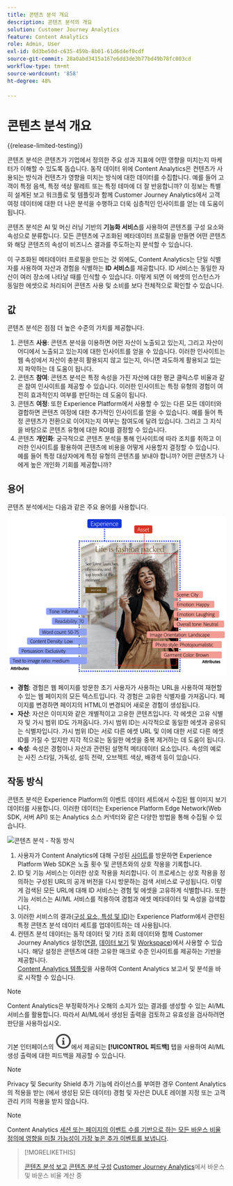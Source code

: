 ```yaml
---
title: 콘텐츠 분석 개요
description: 콘텐츠 분석의 개요
solution: Customer Journey Analytics
feature: Content Analytics
role: Admin, User
exl-id: 0d3be50d-c635-459b-8b01-61d6d4ef0cdf
source-git-commit: 28a0abd3415a167e6dd3de3b77bd49b78fc003cd
workflow-type: tm+mt
source-wordcount: '858'
ht-degree: 48%

---
```


# 콘텐츠 분석 개요

{{release-limited-testing}}

콘텐츠 분석은 콘텐츠가 기업에서 정의한 주요 성과 지표에 어떤 영향을 미치는지 마케터가 이해할 수 있도록 돕습니다. 동작 데이터 위에 Content Analytics은 컨텐츠가 사용되는 방식과 컨텐츠가 영향을 미치는 방식에 대한 데이터를 수집합니다. 예를 들어 고객이 특정 음색, 특정 색상 팔레트 또는 특정 테마에 더 잘 반응합니까? 이 정보는 특별히 설계된 보고 워크플로 및 템플릿과 함께 Customer Journey Analytics에서 고객 여정 데이터에 대한 더 나은 분석을 수행하고 더욱 심층적인 인사이트를 얻는 데 도움이 됩니다.

콘텐츠 분석은 AI 및 머신 러닝 기반의 **기능화 서비스**&#x200B;를 사용하여 콘텐츠를 구성 요소와 속성으로 분류합니다. 모든 콘텐츠에 구조화된 메타데이터 프로필을 만들면 어떤 콘텐츠와 해당 콘텐츠의 속성이 비즈니스 결과를 주도하는지 분석할 수 있습니다.

이 구조화된 메타데이터 프로필을 만드는 것 외에도, Content Analytics는 단일 식별자를 사용하여 자산과 경험을 식별하는 **ID 서비스**&#x200B;를 제공합니다. ID 서비스는 동일한 자산이 여러 장소에 나타날 때를 인식할 수 있습니다. 이렇게 되면 이 에셋의 인스턴스가 동일한 에셋으로 처리되어 콘텐츠 사용 및 소비를 보다 전체적으로 확인할 수 있습니다.

## 값

콘텐츠 분석은 점점 더 높은 수준의 가치를 제공합니다.

1. 콘텐츠 **사용**: 콘텐츠 분석을 이용하면 어떤 자산이 노출되고 있는지, 그리고 자산이 어디에서 노출되고 있는지에 대한 인사이트를 얻을 수 있습니다. 이러한 인사이트는 웹 속성에서 자산이 충분히 활용되지 않고 있는지, 아니면 과도하게 활용되고 있는지 파악하는 데 도움이 됩니다.
1. 콘텐츠 **참여**: 콘텐츠 분석은 특정 속성을 가진 자산에 대한 평균 클릭스루 비율과 같은 참여 인사이트를 제공할 수 있습니다. 이러한 인사이트는 특정 유형의 경험이 여전히 효과적인지 여부를 판단하는 데 도움이 됩니다.
1. 콘텐츠 **여정**: 또한 Experience Platform에서 사용할 수 있는 다른 모든 데이터와 결합하면 콘텐츠 여정에 대한 추가적인 인사이트를 얻을 수 있습니다. 예를 들어 특정 콘텐츠가 전환으로 이어지는지 여부는 참여도에 달려 있습니다. 그리고 그 지식을 바탕으로 콘텐츠 유형에 대한 ROI를 결정할 수 있습니다.
1. 콘텐츠 **개인화**: 궁극적으로 콘텐츠 분석을 통해 인사이트에 따라 조치를 취하고 이러한 인사이트를 활용하여 콘텐츠에 비용을 어떻게 사용할지 결정할 수 있습니다. 예를 들어 특정 대상자에게 특정 유형의 콘텐츠를 보내야 합니까? 어떤 콘텐츠가 나에게 높은 개인화 기회를 제공합니까?

## 용어

콘텐츠 분석에서는 다음과 같은 주요 용어를 사용합니다.

![자산 및 경험](/help/content-analytics/assets/content-analytics-experience-asset.png)

* **경험**: 경험은 웹 페이지를 방문한 초기 사용자가 사용하는 URL을 사용하여 재현할 수 있는 웹 페이지의 모든 텍스트입니다. 각 경험은 고유한 식별자를 가져옵니다. 페이지를 변경하면 페이지의 HTML이 변경되어 새로운 경험이 생성됩니다.
* **자산**: 자산은 이미지와 같은 개별적이고 고유한 콘텐츠입니다. 각 에셋은 고유 식별자 및 가시 범위 ID도 가져옵니다. 가시 범위 ID는 시각적으로 동일한 에셋과 공유되는 식별자입니다. 가시 범위 ID는 서로 다른 에셋 URL 및 이에 대한 서로 다른 에셋 ID를 가질 수 있지만 지각 적으로는 동일한 에셋을 중복 제거하는 데 도움이 됩니다.
* **속성**: 속성은 경험이나 자산과 관련된 설명적 메타데이터 요소입니다. 속성의 예로는 사진 스타일, 가독성, 설득 전략, 오브젝트 색상, 배경색 등이 있습니다.

## 작동 방식

콘텐츠 분석은 Experience Platform의 이벤트 데이터 세트에서 수집된 웹 이미지 보기 데이터를 사용합니다. 이러한 데이터는 Experience Platform Edge Network(Web SDK, 서버 API) 또는 Analytics 소스 커넥터와 같은 다양한 방법을 통해 수집될 수 있습니다.

![콘텐츠 분석 - 작동 방식](assets/aca-overview.gif)


1. 사용자가 Content Analytics에 대해 구성된 [사이트](config/configuration.md)를 방문하면 Experience Platform Web SDK은 노출 횟수 및 콘텐츠와의 상호 작용을 기록합니다.
1. ID 및 기능 서비스는 이러한 상호 작용을 처리합니다. 이 프로세스는 상호 작용을 정의하는 구성된 URL의 공개 버전을 다시 방문하는 검색 서비스로 구성됩니다. 이렇게 검색된 모든 URL에 대해 ID 서비스는 경험 및 에셋을 고유하게 식별합니다. 또한 기능 서비스는 AI/ML 서비스를 적용하여 경험과 에셋 메타데이터 및 속성을 검색합니다.
1. 이러한 서비스의 결과([구성 요소, 특성 및 ID](/help/content-analytics/report/components.md))는 Experience Platform에서 관련된 특정 콘텐츠 분석 데이터 세트를 업데이트하는 데 사용됩니다.
1. 컨텐츠 분석 데이터는 동작 데이터 및 기타 조회 데이터와 함께 Customer Journey Analytics 설정([연결](/help/connections/overview.md), [데이터 보기](/help/data-views/data-views.md) 및 [Workspace](/help/analysis-workspace/home.md))에서 사용할 수 있습니다. 해당 설정은 콘텐츠에 대한 고유한 매크로 수준 인사이트를 제공하는 기반을 제공합니다. <br/>[Content Analytics 템플릿](/help/content-analytics/report/report.md#template)을 사용하여 Content Analytics 보고서 및 분석을 바로 시작할 수 있습니다.

>[!NOTE]
>
>Content Analytics은 부정확하거나 오해의 소지가 있는 결과를 생성할 수 있는 AI/ML 서비스를 활용합니다. 따라서 AI/ML에서 생성된 출력을 검토하고 유효성을 검사하려면 판단을 사용하십시오.
>
>기본 인터페이스의 ![InfoOutline](/help/assets/icons/InfoOutline.svg)에서 제공되는 **[!UICONTROL 피드백]** 탭을 사용하여 AI/ML 생성 출력에 대한 피드백을 제공할 수 있습니다.
>

>[!NOTE]
>
>Privacy 및 Security Shield 추가 기능에 라이선스를 부여한 경우 Content Analytics의 적용을 받는 (에서 생성된 모든 데이터) 경험 및 자산은 DULE 레이블 지정 또는 고객 관리 키의 적용을 받지 않습니다.
>

>[!NOTE]
>
>Content Analytics [세션 또는 페이지의 이벤트 수를 기반으로 하는 모든 바운스 비율 정의에 영향을 미칠 가능성이 가장 높은 추가 이벤트를 보냅니다](config/datacollection.md#content-analytics-event).
>

>[!MORELIKETHIS]
>
>[콘텐츠 분석 보고](report/report.md)
>[콘텐츠 분석 구성](config/configuration.md)
>[Customer Journey Analytics](https://experienceleaguecommunities.adobe.com/t5/adobe-analytics-blogs/calculating-bounces-amp-bounce-rate-in-adobe-customer-journey/ba-p/706446#M454)에서 바운스 및 바운스 비율 계산 중
>

